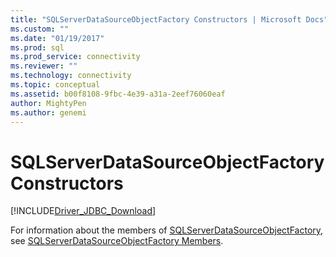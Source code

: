 ```yaml
---
title: "SQLServerDataSourceObjectFactory Constructors | Microsoft Docs"
ms.custom: ""
ms.date: "01/19/2017"
ms.prod: sql
ms.prod_service: connectivity
ms.reviewer: ""
ms.technology: connectivity
ms.topic: conceptual
ms.assetid: b00f8108-9fbc-4e39-a31a-2eef76060eaf
author: MightyPen
ms.author: genemi
---
```

# SQLServerDataSourceObjectFactory Constructors
[!INCLUDE[Driver_JDBC_Download](../../../includes/driver_jdbc_download.md)]

  For information about the members of [SQLServerDataSourceObjectFactory](../../../connect/jdbc/reference/sqlserverdatasourceobjectfactory-class.md), see [SQLServerDataSourceObjectFactory Members](../../../connect/jdbc/reference/sqlserverdatasourceobjectfactory-members.md).  
  
  
